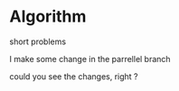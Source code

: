 # Algorithm
short problems 


I make some change in the parrellel branch

could you see the changes, right ?
